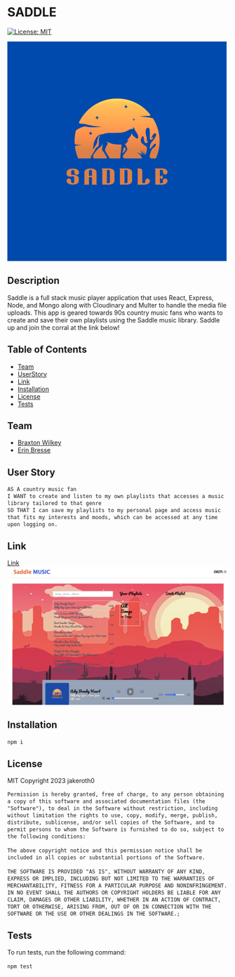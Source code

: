 # SADDLE

[![License: MIT](https://img.shields.io/badge/License-MIT-yellow.svg)](https://opensource.org/licenses/MIT)

![LOGO.](./client/public/Logo%20SADDLE.png)

## Description

Saddle is a full stack music player application that uses React, Express, Node, and Mongo along with Cloudinary and Multer to handle the media file uploads. This app is geared towards 90s country music fans who wants to create and save their own playlists using the Saddle music library. Saddle up and join the corral at the link below!

## Table of Contents

- [Team](#Team)
- [UserStory](#user-story)
- [Link](#Link)
- [Installation](#Installation)
- [License](#License)
- [Tests](#Tests)

## Team

- [Braxton Wilkey](https://github.com/cbw1981)
- [Erin Bresse](https://github.com/embresse)

## User Story

    AS A country music fan
    I WANT to create and listen to my own playlists that accesses a music library tailored to that genre
    SO THAT I can save my playlists to my personal page and access music that fits my interests and moods, which can be accessed at any time upon logging on.

## Link

[Link](https://saddle.herokuapp.com/)
![screenshot.](./assets/screenshot.png)

## Installation

`npm i`

## License

MIT
Copyright 2023 jakeroth0

    Permission is hereby granted, free of charge, to any person obtaining a copy of this software and associated documentation files (the "Software"), to deal in the Software without restriction, including without limitation the rights to use, copy, modify, merge, publish, distribute, sublicense, and/or sell copies of the Software, and to permit persons to whom the Software is furnished to do so, subject to the following conditions:

    The above copyright notice and this permission notice shall be included in all copies or substantial portions of the Software.

    THE SOFTWARE IS PROVIDED "AS IS", WITHOUT WARRANTY OF ANY KIND, EXPRESS OR IMPLIED, INCLUDING BUT NOT LIMITED TO THE WARRANTIES OF MERCHANTABILITY, FITNESS FOR A PARTICULAR PURPOSE AND NONINFRINGEMENT. IN NO EVENT SHALL THE AUTHORS OR COPYRIGHT HOLDERS BE LIABLE FOR ANY CLAIM, DAMAGES OR OTHER LIABILITY, WHETHER IN AN ACTION OF CONTRACT, TORT OR OTHERWISE, ARISING FROM, OUT OF OR IN CONNECTION WITH THE SOFTWARE OR THE USE OR OTHER DEALINGS IN THE SOFTWARE.;

## Tests

To run tests, run the following command:

`npm test`



